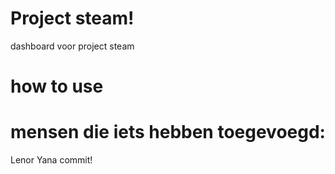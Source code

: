 # Project steam!
dashboard voor project steam

# how to use

# mensen die iets hebben toegevoegd:
Lenor
Yana commit!
